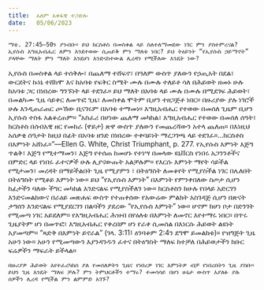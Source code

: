 ```yaml
---
title:  አለም አቀፋዊ ተጋድሎ
date:   05/06/2023
---
```


`ማቴ. 27:45–50ን ያንብቡ። ይህ ክርስቶስ በመስቀል ላይ ስለተለማመደው ነገር ምን ያስተምረናል? ኢየሱስ እግዚአብሔር ለምን እንደተወው ሲጠይቅ ምን ማለቱ ነበር? ይህ ትዕይንት “የኢየሱስ ኃይማኖት” ያላቸው ማለት ምን ማለት እንደሆነ እንድናስተውል ሊረዳን የሚችለው እንዴት ነው?`

ኢየሱስ በመስቀል ላይ ተሰቅሎ፣ በጨለማ ተሸፍኖ፣ በዓለም ውስጥ ያለውን የኃጢአት በደል፣ ውርደትና ኩነኔ ተሸክሞ እና ከአባቱ የፍቅር ስሜት ሙሉ በሙሉ ተለይቶ ሳለ በሕይወት ዘመኑ ሁሉ ከአባቱ ጋር በነበረው ግንኙነት ላይ ተደገፈ። ይህ ማለት በአባቱ ላይ ሙሉ በሙሉ በሚደገፍ ሕይወት፣ በመልካሙ ጊዜ ሳይቀር ለመጥፎ ጊዜ፣ ለመስቀል ሞትም ቢሆን ተዘጋጅቶ ነበር። በዙሪያው ያሉ ነገሮች ሁሉ እንዲጠራጠር ጮኸው ቢናገሩም በአባቱ ተማመነ። እግዚአብሔር የተወው በመሰለ ጊዜም ቢሆን ኢየሱስ ተስፋ አልቆረጠም። “አስፈሪ በሆነው ጨለማ መካከል፣ እግዚአብሔር የተወው በመሰለ ሰዓት፣ ክርስቶስ በሰብአዊ ዘር የመከራ (ዋይታ) ጽዋ ውስጥ ያለውን የመጨረሻውን አተላ ጨለጠ። በእነዚህ አሰቃቂ ሰዓታት ከዚህ በፊት በአባቱ ዘንድ በነበረው ተቀባይነት ማረጋገጫ ላይ ተደገፈ።...ክርስቶስ በእምነት አሸነፈ።”—Ellen G. White, Christ Triumphant, p. 277. የኢየሱስ እምነት እጅግ ጥልቅ፣ እጅግ የሚተማመን፣ እጅግ የተሰጠ ከመሆኑ የተነሣ በመላው ዩኒቨርስ የነበሩ አጋንንቶችና በምድር ላይ የነበሩ ፈተናዎች ሁሉ ሊያናውጡት አልቻሉም። የእርሱ እምነት ማየት ሳይችል የሚታመን፣ መረዳት በማይችልበት ጊዜ የሚያምን ፣ በትዕግስት ለመቆየት የሚያስችል ነገር በሌለበት በትዕግስት የሚቆይ እምነት ነው። ይህ “የኢየሱስ እምነት” በእምነት የምንቀበለው ስጦታ ሲሆን ከፊታችን ባለው ችግር መካከል እንድናልፍ የሚያስችለን ነው። ክርስቶስን ከሁሉ የበላይ አድርገን እንድናመልከውና በራዕይ መጽሐፍ ውስጥ የተጠቀሰው የአውሬው ምልክት አስገዳጅ ሲሆን በጽናት ታግሰን እንድናልፍ የሚያደርገን በልባችን ያደረው “የኢየሱስ እምነት” ነው። ሆኖም ከሆነ ቦታ በድንገት የሚመጣ ነገር አይደለም። የእግዚአብሔር ሕዝብ በየዕለቱ በእምነት ለመኖር እየተማሩ ነበር። በጥሩ ጊዜያትም ሆነ በመጥፎ፣ እግዚአብሔር የቀረበም ሆነ የራቀ ሲመሰል በእነርሱ ሕይወት ልዩነት አያመጣም። “ጻድቅ በእምነት ይኖራል” (ገላ. 3:11፤ ዕንባቆም 2:4ን ደግሞ ይመልከቱ)። የዝግጅት ጊዜ አሁን ነው። አሁን የሚመጣውን እያንዳንዱን ፈተና በትዕግስት ማለፍ ከተቻለ በሕይወታችን ክቡር ፍሬዎችን ማፍራት ይችላል።

`በዙሪያዎ ሕይወት እየተፈረካከሰ ያለ የመሰለዎትን ጊዜና የነበረዎ ነገር እምነትዎ ብቻ የነበረበትን ጊዜ ያስቡ። ይህን ጊዜ እንዴት ማለፍ ቻሉ? ምን ትምህርቶችን ተማሩ? ተመሳሳይ በሆነ ሁኔታ ውስጥ እያለፉ ያሉ ሰዎችን ሊረዳ የሚችል ምን ልምምድ አገኙ?`